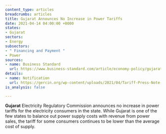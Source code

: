 ```yaml
---
content_type: articles
breadcrumbs: articles
title: Gujarat Announces No Increase in Power Tariffs
date: 2021-04-14 04:00:00 +0000
states:
- Gujarat
sectors:
- Energy
subsectors:
- " Financing and Payment "
- Power
sources:
- name: Business Standard
  url: https://www.business-standard.com/article/economy-policy/gujarat-no-hike-in-power-tariff-for-consumers-of-state-discoms-121040501106_1.html
details:
- name: Notification
  url: https://gercin.org/wp-content/uploads/2021/04/Tariff-Press-Note-April-2021.pdf
is_analysis: false

---
```

**Gujarat** Electricity Regulatory Commission announces no increase in power tariffs for the electricity consumers in the state. While Gujarat is one of the few states to balance out power supply costs with revenue from power sales, the tariff for some consumers continues to be lower than the average cost of supply.